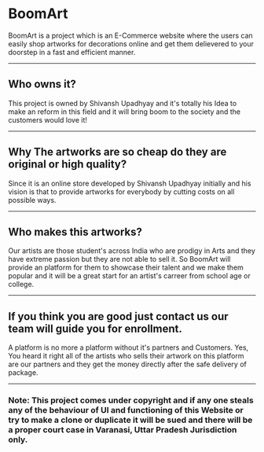 # BoomArt
BoomArt is a project which is an E-Commerce website where the users can easily shop artworks for decorations online and get them delievered to your doorstep in a fast and efficient manner.

<hr>

## Who owns it?
This project is owned by Shivansh Upadhyay and it's totally his Idea to make an reform in this field and it will bring boom to the society and the customers would love it!
 
 <hr>

 ## Why The artworks are so cheap do they are original or high quality?
 Since it is an online store developed by Shivansh Upadhyay initially and his vision is that to provide artworks for everybody by cutting costs on all possible ways.

 <hr>

 ## Who makes this artworks?
 Our artists are those student's across India who are prodigy in Arts and they have extreme passion but they are not able to sell it.
 So BoomArt will provide an platform for them to showcase their talent and we make them popular and it will be a great start for an artist's carreer from school age or college.

<hr>

## If you think you are good just contact us our team will guide you for enrollment.
A platform is no more a platform without it's partners and Customers. Yes, You heard it right all of the artists who sells their artwork on this platform are our partners and they get the money directly after the safe delivery of package.

<hr>

### Note: This project comes under copyright and if any one steals any of the behaviour of UI and functioning of this Website or try to make a clone or duplicate it will be sued and there will be a proper court case in Varanasi, Uttar Pradesh Jurisdiction only.

